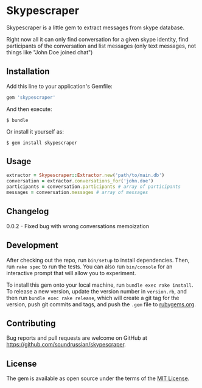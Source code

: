 # Skypescraper

Skypescraper is a little gem to extract messages from skype database.

Right now all it can only find conversation for a given skype identity, find participants of the conversation and list messages (only text messages, not things like "John Doe joined chat")

## Installation

Add this line to your application's Gemfile:

```ruby
gem 'skypescraper'
```

And then execute:

    $ bundle

Or install it yourself as:

    $ gem install skypescraper

## Usage

```ruby
extractor = Skypescraper::Extractor.new('path/to/main.db')
conversation = extractor.conversations_for('john.doe')
participants = conversation.participants # array of participants
messages = conversation.messages # array of messages
````

## Changelog

0.0.2 - Fixed bug with wrong conversations memoization

## Development

After checking out the repo, run `bin/setup` to install dependencies. Then, run `rake spec` to run the tests. You can also run `bin/console` for an interactive prompt that will allow you to experiment.

To install this gem onto your local machine, run `bundle exec rake install`. To release a new version, update the version number in `version.rb`, and then run `bundle exec rake release`, which will create a git tag for the version, push git commits and tags, and push the `.gem` file to [rubygems.org](https://rubygems.org).

## Contributing

Bug reports and pull requests are welcome on GitHub at https://github.com/soundrussian/skypescraper.


## License

The gem is available as open source under the terms of the [MIT License](http://opensource.org/licenses/MIT).

